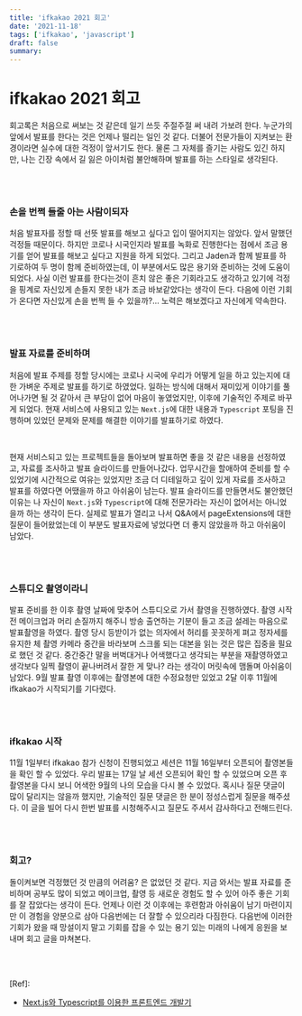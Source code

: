 ```yaml
---
title: 'ifkakao 2021 회고'
date: '2021-11-18'
tags: ['ifkakao', 'javascript']
draft: false
summary:
---
```


# ifkakao 2021 회고

회고록은 처음으로 써보는 것 같은데 일기 쓰듯 주절주절 써 내려 가보려 한다. 누군가의 앞에서 발표를 한다는 것은 언제나 떨리는 일인 것 같다.
더불어 전문가들이 지켜보는 환경이라면 실수에 대한 걱정이 앞서기도 한다. 물론 그 자체를 즐기는 사람도 있긴 하지만, 나는 긴장 속에서 길 잃은 아이처럼 불안해하며 발표를 하는 스타일로 생각된다.

<br /><br />

### 손을 번쩍 들줄 아는 사람이되자

처음 발표자를 정할 때 선뜻 발표를 해보고 싶다고 입이 떨어지지는 않았다. 앞서 말했던 걱정들 때문이다. 하지만 코로나 시국인지라 발표를 녹화로 진행한다는 점에서 조금 용기를 얻어 발표를 해보고 싶다고 지원을 하게 되었다. 그리고 Jaden과 함께 발표를 하기로하여 두 명이 함께 준비하였는데, 이 부분에서도 많은 용기와 준비하는 것에 도움이 되었다. 사실 이런 발표를 한다는것이 흔치 않은 좋은 기회라고도 생각하고 있기에 걱정을 핑계로 자신있게 손들지 못한 내가 조금 바보같았다는 생각이 든다. 다음에 이런 기회가 온다면 자신있게 손을 번쩍 들 수 있을까?... 노력은 해보겠다고 자신에게 약속한다.

<br /><br />

### 발표 자료를 준비하며

처음에 발표 주제를 정할 당시에는 코로나 시국에 우리가 어떻게 일을 하고 있는지에 대한 가벼운 주제로 발표를 하기로 하였었다. 일하는 방식에 대해서 재미있게 이야기를 풀어나가면 될 것 같아서 큰 부담이 없어 마음이 놓였었지만, 이후에 기술적인 주제로 바꾸게 되었다. 현재 서비스에 사용되고 있는 `Next.js`에 대한 내용과 `Typescript` 포팅을 진행하며 있었던 문제와 문제를 해결한 이야기를 발표하기로 하였다.

<br />

현재 서비스되고 있는 프로젝트들을 돌아보며 발표하면 좋을 것 같은 내용을 선정하였고, 자료를 조사하고 발표 슬라이드를 만들어나갔다. 업무시간을 할애하여 준비를 할 수 있었기에 시간적으로 여유는 있었지만 조금 더 디테일하고 깊이 있게 자료를 조사하고 발표를 하였다면 어땠을까 하고 아쉬움이 남는다. 발표 슬라이드를 만들면서도 불안했던 이유는 나 자신이 `Next.js`와 `Typescript`에 대해 전문가라는 자신이 없어서는 아니었을까 하는 생각이 든다. 실제로 발표가 열리고 나서 Q&A에서 pageExtensions에 대한 질문이 들어왔었는데 이 부분도 발표자료에 넣었다면 더 좋지 않았을까 하고 아쉬움이 남았다.

<br /><br />

### 스튜디오 촬영이라니

발표 준비를 한 이후 촬영 날짜에 맞추어 스튜디오로 가서 촬영을 진행하였다. 촬영 시작 전 메이크업과 머리 손질까지 해주니 방송 출연하는 기분이 들고 조금 설레는 마음으로 발표촬영을 하였다. 촬영 당시 등받이가 없는 의자에서 허리를 꼿꼿하게 펴고 정자세를 유지한 체 촬영 카메라 중간을 바라보며 스크롤 되는 대본을 읽는 것은 많은 집중을 필요로 했던 것 같다. 중간중간 말을 버벅대거나 어색했다고 생각되는 부분을 재촬영하였고 생각보다 일찍 촬영이 끝나버려서 잘한 게 맞나? 라는 생각이 머릿속에 맴돌며 아쉬움이 남았다. 9월 발표 촬영 이후에는 촬영본에 대한 수정요청만 있었고 2달 이후 11월에 ifkakao가 시작되기를 기다렸다.

<br /><br />

### ifkakao 시작

11월 1일부터 ifkakao 참가 신청이 진행되었고 세션은 11월 16일부터 오픈되어 촬영본들을 확인 할 수 있었다. 우리 발표는 17일 날 세션 오픈되어 확인 할 수 있었으며 오픈 후 촬영본을 다시 보니 어색한 9월의 나의 모습을 다시 볼 수 있었다. 혹시나 질문 댓글이 많이 달리지는 않을까 했지만, 기술적인 질문 댓글은 한 분이 정성스럽게 질문을 해주셨다. 이 글을 빌어 다시 한번 발표를 시청해주시고 질문도 주셔서 감사하다고 전해드린다.

<br /><br />

### 회고?

돌이켜보면 걱정했던 것 만큼의 어려움? 은 없었던 것 같다. 지금 와서는 발표 자료를 준비하며 공부도 많이 되었고 메이크업, 촬영 등 새로운 경험도 할 수 있어 아주 좋은 기회를 잘 잡았다는 생각이 든다. 언제나 이런 것 이후에는 후련함과 아쉬움이 남기 마련이지만 이 경험을 양분으로 삼아 다음번에는 더 잘할 수 있으리라 다짐한다. 다음번에 이러한 기회가 왔을 때 망설이지 말고 기회를 잡을 수 있는 용기 있는 미래의 나에게 응원을 보내며 회고 글을 마쳐본다.

<br /><br />

[Ref]:

- [Next.js와 Typescript를 이용한 프론트엔드 개발기](https://if.kakao.com/session/40)

<br /><br /><br />
